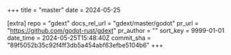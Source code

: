+++
title = "master"
date = 2024-05-25

[extra]
repo = "gdext"
docs_rel_url = "gdext/master/godot"
pr_url = "https://github.com/godot-rust/gdext"
pr_author = ""
sort_key = 9999-01-01
date_time = 2024-05-25T15:48:40Z
commit_sha = "89f5052b35c92f4ff3db5a454abf63efbe5104b6"
+++


